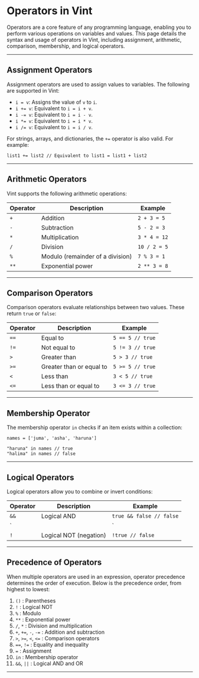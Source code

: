 # Operators in Vint

Operators are a core feature of any programming language, enabling you to perform various operations on variables and values. This page details the syntax and usage of operators in Vint, including assignment, arithmetic, comparison, membership, and logical operators.

---

## Assignment Operators

Assignment operators are used to assign values to variables. The following are supported in Vint:

- `i = v`: Assigns the value of `v` to `i`.
- `i += v`: Equivalent to `i = i + v`.
- `i -= v`: Equivalent to `i = i - v`.
- `i *= v`: Equivalent to `i = i * v`.
- `i /= v`: Equivalent to `i = i / v`.

For strings, arrays, and dictionaries, the `+=` operator is also valid. For example:

```vint
list1 += list2 // Equivalent to list1 = list1 + list2
```

---

## Arithmetic Operators

Vint supports the following arithmetic operations:

| Operator | Description                          | Example          |
|----------|--------------------------------------|------------------|
| `+`      | Addition                             | `2 + 3 = 5`      |
| `-`      | Subtraction                          | `5 - 2 = 3`      |
| `*`      | Multiplication                       | `3 * 4 = 12`     |
| `/`      | Division                             | `10 / 2 = 5`     |
| `%`      | Modulo (remainder of a division)     | `7 % 3 = 1`      |
| `**`     | Exponential power                   | `2 ** 3 = 8`     |

---

## Comparison Operators

Comparison operators evaluate relationships between two values. These return `true` or `false`:

| Operator | Description                     | Example            |
|----------|---------------------------------|--------------------|
| `==`     | Equal to                        | `5 == 5 // true`   |
| `!=`     | Not equal to                    | `5 != 3 // true`   |
| `>`      | Greater than                    | `5 > 3 // true`    |
| `>=`     | Greater than or equal to        | `5 >= 5 // true`   |
| `<`      | Less than                       | `3 < 5 // true`    |
| `<=`     | Less than or equal to           | `3 <= 3 // true`   |

---

## Membership Operator

The membership operator `in` checks if an item exists within a collection:

```vint
names = ['juma', 'asha', 'haruna']

"haruna" in names // true
"halima" in names // false
```

---

## Logical Operators

Logical operators allow you to combine or invert conditions:

| Operator | Description              | Example                   |
|----------|--------------------------|---------------------------|
| `&&`     | Logical AND              | `true && false // false` |
| `||`     | Logical OR               | `true || false // true`  |
| `!`      | Logical NOT (negation)   | `!true // false`         |

---

## Precedence of Operators

When multiple operators are used in an expression, operator precedence determines the order of execution. Below is the precedence order, from highest to lowest:

1. `()` : Parentheses
2. `!`  : Logical NOT
3. `%`  : Modulo
4. `**` : Exponential power
5. `/`, `*` : Division and multiplication
6. `+`, `+=`, `-`, `-=` : Addition and subtraction
7. `>`, `>=`, `<`, `<=` : Comparison operators
8. `==`, `!=` : Equality and inequality
9. `=` : Assignment
10. `in` : Membership operator
11. `&&`, `||` : Logical AND and OR

---
